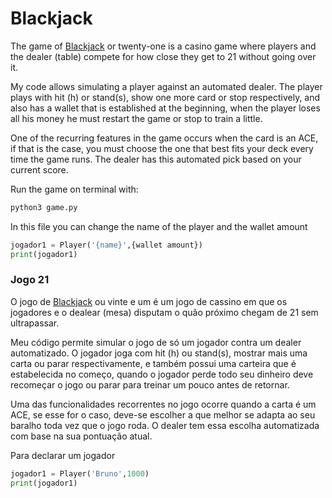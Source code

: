 # Blackjack

The game of [Blackjack](https://en.wikipedia.org/wiki/Blackjack) or twenty-one is a casino game where players and the dealer (table) compete for how close they get to 21 without going over it. 

My code allows simulating a player against an automated dealer. The player plays with hit (h) or stand(s), show one more card or stop respectively, and also has a wallet that is established at the beginning, when the player loses all his money he must restart the game or stop to train a little.

One of the recurring features in the game occurs when the card is an ACE, if that is the case, you must choose the one that best fits your deck every time the game runs. The dealer has this automated pick based on your current score. 

Run the game on terminal with:
```bash
python3 game.py
```
In this file you can change the name of the player and the wallet amount
```python
jogador1 = Player('{name}',{wallet amount})
print(jogador1)
```

### Jogo 21

O jogo de  [Blackjack](https://en.wikipedia.org/wiki/Blackjack) ou vinte e um é um jogo de cassino em que os jogadores e o dealear (mesa) disputam o quão próximo chegam de 21 sem ultrapassar.

Meu código permite simular o jogo de só um jogador contra um dealer automatizado. O jogador joga com hit (h) ou stand(s), mostrar mais uma carta ou parar respectivamente, e também possui uma carteira que é estabelecida no começo, quando o jogador perde todo seu dinheiro deve recomeçar o jogo ou parar para treinar um pouco antes de retornar.

Uma das funcionalidades recorrentes no jogo ocorre quando a carta é um ACE, se esse for o caso, deve-se escolher a que melhor se adapta ao seu baralho toda vez que o jogo roda. O dealer tem essa escolha automatizada com base na sua pontuação atual.

Para declarar um jogador
```python
jogador1 = Player('Bruno',1000)
print(jogador1)
```
